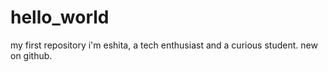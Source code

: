# hello_world
my first repository
i'm eshita, a tech enthusiast and a curious student.
new on github.
